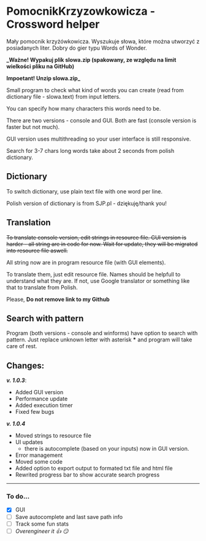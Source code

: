 # **PomocnikKrzyzowkowicza - Crossword helper**

Mały pomocnik krzyżówkowicza. Wyszukuje słowa, które można utworzyć z posiadanych liter. Dobry do gier typu Words of Wonder.

**_Ważne! Wypakuj plik slowa.zip (spakowany, ze względu na limit wielkości pliku na GitHub)**

**Impoetant! Unzip slowa.zip_**


Small program to check what kind of words you can create (read from dictionary file - slowa.text) from input letters.

You can specify how many characters this words need to be.


There are two versions - console and GUI. Both are fast (console version is faster but not much).

GUI version uses multithreading so your user interface is still responsive.


Search for 3-7 chars long words take about 2 seconds from polish dictionary.




## Dictionary

To switch dictionary, use plain text file with one word per line.

Polish version of dictionary is from SJP.pl - dziękuję/thank you!




## Translation

~~To translate console version, edit strings in resource file. GUI version is harder - all string are in code for now. Wait for update, they will be migrated into resource file aswell.~~


All string now are in program resource file (with GUI elements).

To translate them, just edit resource file. Names should be helpfull to understand what they are. If not, use Google translator or something like that to translate from Polish.

Please, **Do not remove link to my Github**




## Search with pattern

Program (both versions - console and winforms) have option to search with pattern. Just replace unknown letter with asterisk __*__ and program will take care of rest.




## Changes:


**_v. 1.0.3_**:
- Added GUI version
- Performance update
- Added execution timer
- Fixed few bugs


**_v. 1.0.4_**
- Moved strings to resource file
- UI updates
  - there is autocomplete (based on your inputs) now in GUI version. 
- Error management
- Moved some code
- Added option to export output to formated txt file and html file
- Rewrited progress bar to show accurate search progress


----------------------------

### To do...

- [X] GUI
- [ ] Save autocomplete and last save path info
- [ ] Track some fun stats
- [ ] _Overengineer it :+1: :smirk:_
